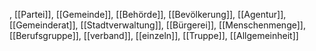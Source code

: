 , [[Partei]], [[Gemeinde]], [[Behörde]], [[Bevölkerung]], [[Agentur]], [[Gemeinderat]], [[Stadtverwaltung]], [[Bürgerei]], [[Menschenmenge]], [[Berufsgruppe]], [[verband]], [[einzeln]], [[Truppe]], [[Allgemeinheit]]
